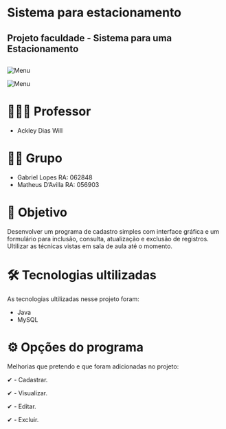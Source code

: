 # Sistema para estacionamento
## Projeto faculdade - Sistema para uma Estacionamento <h2>

![Menu](https://github.com/biell-lopes/Projeto_Estacionamento_Java/blob/main/ProjetoEstacionamento/37-12-22-113700.png)

![Menu](https://github.com/biell-lopes/Projeto_Estacionamento_Java/blob/main/ProjetoEstacionamento/37-12-22-113700.png)

  
# 👨🏻‍🏫 Professor  
 - Ackley Dias Will 


# 👨‍💻 Grupo
 - Gabriel Lopes   RA: 062848
 - Matheus D’Avilla RA: 056903
  
  
# 🎯 Objetivo
Desenvolver um programa de cadastro simples com interface gráfica e um formulário para inclusão, consulta, atualização e exclusão de registros. 
Ultilizar as técnicas vistas em sala de aula até o momento.

  
# 🛠️ Tecnologias ultilizadas
As tecnologias ultilizadas nesse projeto foram:
- Java
- MySQL

  
# ⚙️ Opções do programa
Melhorias que pretendo e que foram adicionadas no projeto:

 ✔ - Cadastrar.
 
 ✔ - Visualizar.

 ✔ - Editar.
  
 ✔ - Excluir.

